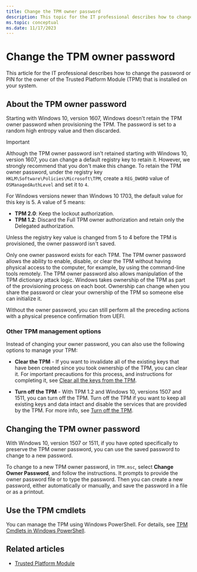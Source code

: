 ```yaml
---
title: Change the TPM owner password
description: This topic for the IT professional describes how to change the password or PIN for the owner of the Trusted Platform Module (TPM) that is installed on your system.
ms.topic: conceptual
ms.date: 11/17/2023
---
```


# Change the TPM owner password

This article for the IT professional describes how to change the password or PIN for the owner of the Trusted Platform Module (TPM) that is installed on your system.

## About the TPM owner password

Starting with Windows 10, version 1607, Windows doesn't retain the TPM owner password when provisioning the TPM. The password is set to a random high entropy value and then discarded.

> [!IMPORTANT]
> Although the TPM owner password isn't retained starting with Windows 10, version 1607, you can change a default registry key to retain it. However, we strongly recommend that you don't make this change. To retain the TPM owner password, under the registry key `HKLM\Software\Policies\Microsoft\TPM`, create a `REG_DWORD` value of `OSManagedAuthLevel` and set it to `4`.
>
> For Windows versions newer than Windows 10 1703, the default value for this key is 5. A value of 5 means:
>
> - **TPM 2.0**: Keep the lockout authorization.
> - **TPM 1.2**: Discard the Full TPM owner authorization and retain only the Delegated authorization.
>
> Unless the registry key value is changed from 5 to 4 before the TPM is provisioned, the owner password isn't saved.

Only one owner password exists for each TPM. The TPM owner password allows the ability to enable, disable, or clear the TPM without having physical access to the computer, for example, by using the command-line tools remotely. The TPM owner password also allows manipulation of the TPM dictionary attack logic. Windows takes ownership of the TPM as part of the provisioning process on each boot. Ownership can change when you share the password or clear your ownership of the TPM so someone else can initialize it.

Without the owner password, you can still perform all the preceding actions with a physical presence confirmation from UEFI.

### Other TPM management options

Instead of changing your owner password, you can also use the following options to manage your TPM:

- **Clear the TPM** - If you want to invalidate all of the existing keys that have been created since you took ownership of the TPM, you can clear it. For important precautions for this process, and instructions for completing it, see [Clear all the keys from the TPM](initialize-and-configure-ownership-of-the-tpm.md#clear-all-the-keys-from-the-tpm).

- **Turn off the TPM** - With TPM 1.2 and Windows 10, versions 1507 and 1511, you can turn off the TPM. Turn off the TPM if you want to keep all existing keys and data intact and disable the services that are provided by the TPM. For more info, see [Turn off the TPM](initialize-and-configure-ownership-of-the-tpm.md#turn-off-the-tpm).

## Changing the TPM owner password

With Windows 10, version 1507 or 1511, if you have opted specifically to preserve the TPM owner password, you can use the saved password to change to a new password.

To change to a new TPM owner password, in `TPM.msc`, select **Change Owner Password**, and follow the instructions. It prompts to provide the owner password file or to type the password. Then you can create a new password, either automatically or manually, and save the password in a file or as a printout.

## Use the TPM cmdlets

You can manage the TPM using Windows PowerShell. For details, see [TPM Cmdlets in Windows PowerShell](/powershell/module/trustedplatformmodule).

## Related articles

- [Trusted Platform Module](trusted-platform-module-overview.md)
